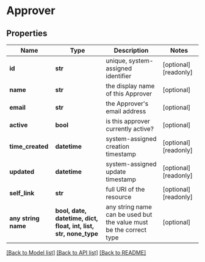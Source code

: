 # Approver


## Properties
Name | Type | Description | Notes
------------ | ------------- | ------------- | -------------
**id** | **str** | unique, system-assigned identifier | [optional] [readonly] 
**name** | **str** | the display name of this Approver | [optional] 
**email** | **str** | the Approver&#39;s email address | [optional] 
**active** | **bool** | is this approver currently active? | [optional] 
**time_created** | **datetime** | system-assigned creation timestamp | [optional] [readonly] 
**updated** | **datetime** | system-assigned update timestamp | [optional] [readonly] 
**self_link** | **str** | full URI of the resource | [optional] [readonly] 
**any string name** | **bool, date, datetime, dict, float, int, list, str, none_type** | any string name can be used but the value must be the correct type | [optional]

[[Back to Model list]](../README.md#documentation-for-models) [[Back to API list]](../README.md#documentation-for-api-endpoints) [[Back to README]](../README.md)


